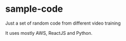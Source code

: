 # sample-code
Just a set of random code from different video training

It uses mostly AWS, ReactJS and Python.

